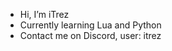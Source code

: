 - Hi, I’m iTrez
- Currently learning Lua and Python 
- Contact me on Discord, user: itrez
<!---
7huns/7huns is a ✨ special ✨ repository because its `README.md` (this file) appears on your GitHub profile.
You can click the Preview link to take a look at your changes.
--->
